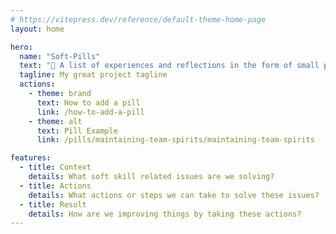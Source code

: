 ```yaml
---
# https://vitepress.dev/reference/default-theme-home-page
layout: home

hero:
  name: "Soft-Pills"
  text: "🤝 A list of experiences and reflections in the form of small pills, about skills to improve in management positions."
  tagline: My great project tagline
  actions:
    - theme: brand
      text: How to add a pill
      link: /how-to-add-a-pill
    - theme: alt
      text: Pill Example
      link: /pills/maintaining-team-spirits/maintaining-team-spirits

features:
  - title: Context
    details: What soft skill related issues are we solving?
  - title: Actions
    details: What actions or steps we can take to solve these issues?
  - title: Result
    details: How are we improving things by taking these actions?
---
```


